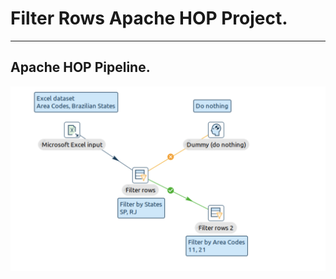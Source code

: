 # Filter Rows Apache HOP Project.

---

## Apache HOP Pipeline.

![Apache HOP Pipeline](filter_rows.png "Apache HOP Pipeline")
